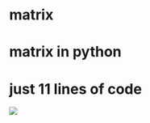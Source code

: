 # matrix
#  matrix in python 

# just 11 lines of code 

<img src='https://github.com/python-life/python-life/blob/main/icon/mat.jpg'>
